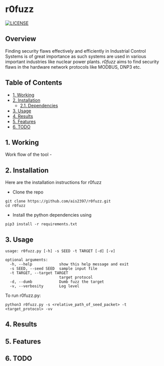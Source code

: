 # r0fuzz <!-- omit in toc -->
[![LICENSE](https://img.shields.io/badge/License-MIT-green)](https://github.com/AshwAthi8/Project-NetwoFuz/blob/master/LICENSE)

## Overview <!-- omit in toc -->

Finding security flaws effectively and efficiently in Industrial Control Systems is of great importance as such systems are used in various important industries like nuclear power plants. *r0fuzz* aims to find security flaws in the hardware network protocols like MODBUS, DNP3 etc.

## Table of Contents <!-- omit in toc -->

- [1. Working](#1-working)
- [2. Installation](#2-installation)
  - [2.1. Dependencies](#2.1-dependencies)
- [3. Usage](#3-usage)
- [4. Results](#4-results)
- [5. Features](#5-features)
- [6. TODO](#6-todo)

## 1. Working

Work flow of the tool -


## 2. Installation

Here are the installation instructions for r0fuzz

- Clone the repo
 ```shell
 git clone https://github.com/ais2397/r0fuzz.git
 cd r0fuzz
 ```
- Install the python dependencies using 

```shell
pip3 install -r requirements.txt
```

## 3. Usage
```shell
usage: r0fuzz.py [-h] -s SEED -t TARGET [-d] [-v]

optional arguments:
  -h, --help            show this help message and exit
  -s SEED, --seed SEED  sample input file
  -t TARGET, --target TARGET
                        target protocol
  -d, --dumb            Dumb fuzz the target
  -v, --verbosity       Log level
```

 To run r0fuzz.py:
```shell
python3 r0fuzz.py -s <relative_path_of_seed_packet> -t <target_protocol> -vv
```
## 4. Results
## 5. Features
## 6. TODO


